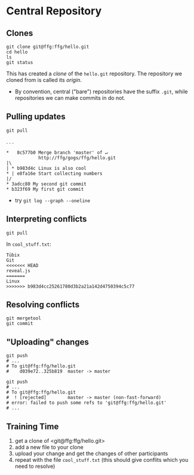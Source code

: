 Central Repository
==================


Clones
------

    git clone git@ffg:ffg/hello.git
    cd hello
    ls
    git status

This has created a _clone_ of the `hello.git` repository. The repository we
cloned from is called its _origin_.

<ul class="hints">
<li> By convention, central ("bare") repositories have the suffix
<code>.git</code>, while repositories we can make commits in do not.</li>
</ul>


Pulling updates
---------------

    git pull

. . .

    *   8c577b0 Merge branch 'master' of ↵
                http://ffg/gogs/ffg/hello.git
    |\  
    | * b983d4c Linux is also cool
    * | e8fa16e Start collecting numbers
    |/  
    * 3adcc80 My second git commit
    * b323f69 My first git commit

<ul class="hints">
<li> try <code>git log --graph --oneline</code></li>
</ul>


Interpreting conflicts
----------------------

    git pull

In `cool_stuff.txt`:

```conflict
Tübix
Git
<<<<<<< HEAD
reveal.js
=======
Linux
>>>>>>> b983d4cc25261780d3b2a21a142d4750394c5c77
```


Resolving conflicts
-------------------

    git mergetool
    git commit



"Uploading" changes
-------------------

    git push
    # ...
    # To git@ffg:ffg/hello.git
    #    d039e72..325b819  master -> master

    git push
    # ...
    # To git@ffg:ffg/hello.git
    #  ! [rejected]        master -> master (non-fast-forward)
    # error: failed to push some refs to 'git@ffg:ffg/hello.git'
    # ...


Training Time
-------------

1. get a clone of <git@ffg:ffg/hello.git>
2. add a new file to your clone
3. upload your change and get the changes of other participants
4. repeat with the file `cool_stuff.txt` (this should give conflits which you need to resolve)
